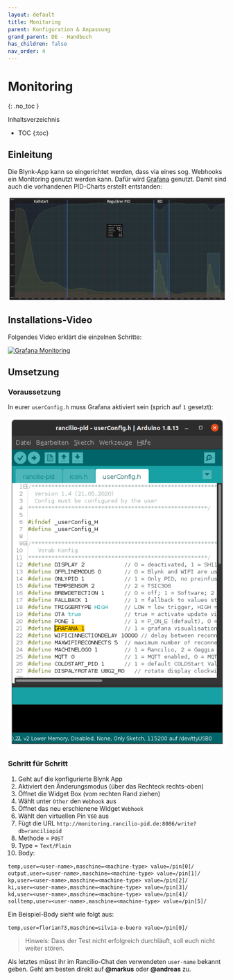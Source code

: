 ```yaml
---
layout: default
title: Monitoring
parent: Konfiguration & Anpassung
grand_parent: DE - Handbuch
has_children: false
nav_order: 4
---
```


# Monitoring

{: .no_toc }

Inhaltsverzeichnis

- TOC
  {:toc}

## Einleitung

Die Blynk-App kann so eingerichtet werden, dass via eines sog. Webhooks ein Monitoring genutzt werden kann. Dafür wird [Grafana](https://grafana.com/) genutzt. Damit sind auch die vorhandenen PID-Charts erstellt entstanden:

![PID-Einführung](/img/customization/monitoring/Bildschirmfoto-2020-11-04-um-20.51.31-1536x733.png)

## Installations-Video

Folgendes Video erklärt die einzelnen Schritte:

[![Grafana Monitoring](https://img.youtube.com/vi/WHN45x1gY10/hqdefault.jpg)](https://www.youtube.com/watch?v=WHN45x1gY10)

## Umsetzung

### Voraussetzung

In eurer `userConfig.h` muss Grafana aktiviert sein (sprich auf `1` gesetzt):

![Grafana](/img/customization/monitoring/grafana-on.png)

<!-- markdown-link-check-disable -->

### Schritt für Schritt

1. Geht auf die konfigurierte Blynk App
1. Aktiviert den Änderungsmodus (über das Rechteck rechts-oben)
1. Öffnet die Widget Box (vom rechten Rand ziehen)
1. Wählt unter `Other` den `Webhook` aus
1. Öffnet das neu erschienene Widget `Webhook`
1. Wählt den virtuellen Pin `V60` aus
1. Fügt die URL `http://monitoring.rancilio-pid.de:8086/write?db=ranciliopid`
1. Methode = `POST`
1. Type = `Text/Plain`
1. Body:

```
temp,user=<user-name>,maschine=<machine-type> value=/pin[0]/
output,user=<user-name>,maschine=<machine-type> value=/pin[1]/
kp,user=<user-name>,maschine=<machine-type> value=/pin[2]/
ki,user=<user-name>,maschine=<machine-type> value=/pin[3]/
kd,user=<user-name>,maschine=<machine-type> value=/pin[4]/
solltemp,user=<user-name>,maschine=<machine-type> value=/pin[5]/
```

Ein Beispiel-Body sieht wie folgt aus:

```
temp,user=florian73,maschine=silvia-e-buero value=/pin[0]/

```

> Hinweis: Dass der Test nicht erfolgreich durchläuft, soll euch nicht weiter stören.

Als letztes müsst ihr im Rancilio-Chat den verwendeten `user-name` bekannt geben. Geht am besten direkt auf **@markus** oder **@andreas** zu.

<!-- markdown-link-check-enable -->
